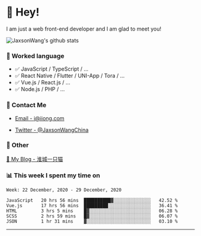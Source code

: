 # 👋 Hey!

I am just a web front-end developer and I am glad to meet you!

![JaxsonWang's github stats](https://github-readme-stats.vercel.app/api?username=JaxsonWang&&show_icons=true&&title_color=1abc9c&&icon_color=1abc9c)


### 📝 Worked language

- ✅ JavaScript / TypeScript / ...
- ✅ React Native / Flutter / UNI-App / Tora / ...
- ✅ Vue.js / React.js / ...
- ✅ Node.js / PHP / ...

### 📮 Contact Me

- [Email - i@iiong.com](mailto:i@iiong.com)

- [Twitter - @JaxsonWangChina](https://twitter.com/JaxsonWangChina)

### 🤪 Other

[📌 My Blog - 淮城一只猫](https://iiong.com)

### 📊 This week I spent my time on

<!--START_SECTION:waka-->
```text
Week: 22 December, 2020 - 29 December, 2020

JavaScript   20 hrs 56 mins  ██████████▓░░░░░░░░░░░░░░   42.52 % 
Vue.js       17 hrs 56 mins  █████████░░░░░░░░░░░░░░░░   36.41 % 
HTML         3 hrs 5 mins    █▓░░░░░░░░░░░░░░░░░░░░░░░   06.28 % 
SCSS         2 hrs 59 mins   █▓░░░░░░░░░░░░░░░░░░░░░░░   06.07 % 
JSON         1 hr 31 mins    ▓░░░░░░░░░░░░░░░░░░░░░░░░   03.10 % 
```
<!--END_SECTION:waka-->

---
